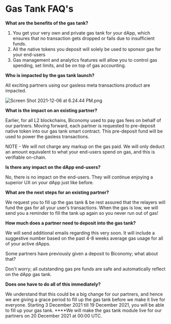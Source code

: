 # Gas Tank FAQ's

**What are the benefits of the gas tank?**

1. You get your very own and private gas tank for your dApp, which ensures that no transaction gets dropped or fails due to insufficient funds.
2. All the native tokens you deposit will solely be used to sponsor gas for your end-users
3. Gas management and analytics features will allow you to control gas spending, set limits, and be on top of gas accounting.

**Who is impacted by the gas tank launch?**

All exciting partners using our gasless meta transactions product are impacted.

![Screen Shot 2021-12-06 at 6.24.44 PM.png](Gas%20Tank%20FAQ's%20eadf8e27ad71495a8afb5729664fc1ef/Screen_Shot_2021-12-06_at_6.24.44_PM.png)

**What is the impact on an existing partner?**

Earlier, for all L2 blockchains, Biconomy used to pay gas fees on behalf of our partners. Moving forward, each partner is requested to pre-deposit native token into our gas tank smart contract. This pre-deposit fund will be used to power the gasless transactions.

NOTE - We will not charge any markup on the gas paid. We will only deduct an amount equivalent to what your end-users spend on gas, and this is verifiable on-chain.

**Is there any impact on the dApp end-users?**

No, there is no impact on the end-users. They will continue enjoying a superior UX on your dApp just like before.

**What are the next steps for an existing partner?**

We request you to fill up the gas tank & be rest assured that the relayers will fund the gas for all your user’s transactions. When the gas is low, we will send you a reminder to fill the tank up again so you never run out of gas!

**How much does a partner need to deposit into the gas tank?**

We will send additional emails regarding this very soon. It will include a suggestive number based on the past 4-8 weeks average gas usage for all of your active dApps.

Some partners have previously given a deposit to Biconomy; what about that?

Don't worry; all outstanding gas pre funds are safe and automatically reflect on the dApp gas tank.

**Does one have to do all of this immediately?**

We understand that this could be a big change for our partners, and hence we are giving a grace period to fill up the gas tank before we make it live for everyone. Starting 3 December 2021 till 19 December 2021, you will be able to fill up your gas tank. ****We will make the gas tank module live for our partners on 20 December 2021 at 00:00 UTC.